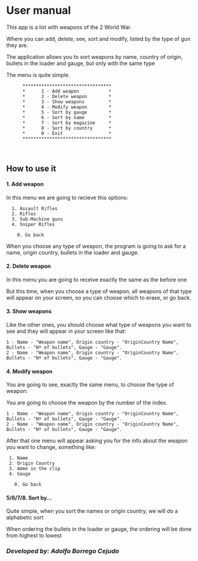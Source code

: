 # User manual
  This app is a list with weapons of the 2 World War. 
  
  Where you can add, delete, see, sort and modify, listed by the type of gun they are. 
 
  The application allows you to sort weapons by name, country of origin, bullets in the loader and gauge, but only with the same type
    
  The menu is quite simple.
  
  ```
        *********************************
        *      1 - Add weapon           *
        *      2 - Delete weapon        *
        *      3 - Show weapons         *
        *      4 - Modify weapon        *
        *      5 - Sort by gauge        *
        *      6 - Sort by name         *
        *      7 - Sort by magazine     *
        *      8 - Sort by country      *
        *      0 - Exit                 *
        *********************************

 ```
  <br>
  
## How to use it
    
   #### 1. Add weapon
    
   In this menu we are going to recieve this options:
      
      1. Assault Rifles
      2. Rifles
      3. Sub-Machine guns
      4. Sniper Rifles
      
        0. Go back
        
  When you choose any type of weapon, the program is going to ask for a name, origin country, bullets in the loader and gauge.
      
  #### 2. Delete weapon
  
  In this menu you are going to receive exactly the same as the before one
      
  But this time, when you choose a type of weapon, all weapons of that type will appear on your screen, so you can choose which to erase, or go back.  
  
  #### 3. Show weapons
  
  Like the other ones, you should choose what type of weapons you want to see and they will appear in your screen like that:
  
  ```
  1 - Name - "Weapon name", Origin country - "OriginCountry Name", Bullets - "Nº of bullets", Gauge - "Gauge".
  2 - Name - "Weapon name", Origin country - "OriginCountry Name", Bullets - "Nº of bullets", Gauge - "Gauge".
  ```
  
  #### 4. Modify weapon
  
  You are going to see, exactly the same menu, to choose the type of weapon:
  
  You are going to choose the weapon by the number of the index.
  
  ```
  1 - Name - "Weapon name", Origin country - "OriginCountry Name", Bullets - "Nº of bullets", Gauge - "Gauge".
  2 - Name - "Weapon name", Origin country - "OriginCountry Name", Bullets - "Nº of bullets", Gauge - "Gauge".
  ```
  After that one menu will appear asking you for the info about the weapon you want to change, something like:
  
     1. Name
     2. Origin Country
     3. Ammo in the clip
     4. Gauge
   
       0. Go back
       
  #### 5/6/7/8. Sort by...
      
  Quite simple, when you sort the names or origin country, we will do a alphabetic sort  
  
  When ordering the bullets in the loader or gauge, the ordering will be done from highest to lowest 
  
  ### ***Developed by: Adolfo Borrego Cejudo***
